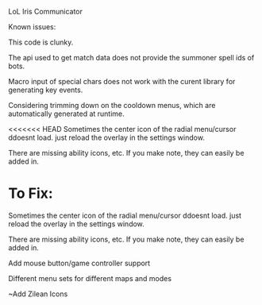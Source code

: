 LoL Iris Communicator

Known issues:

This code is clunky.

The api used to get match data does not provide the summoner spell ids of bots.

Macro input of special chars does not work with the curent library for generating key events.

Considering trimming down on the cooldown menus, which are automatically generated at runtime.

<<<<<<< HEAD
Sometimes the center icon of the radial menu/cursor ddoesnt load. just reload the overlay in the settings window.

There are missing ability icons, etc. If you make note, they can easily be added in.

To Fix:
=======
Sometimes the center icon of the radial menu/cursor ddoesnt load. just reload the overlay in the settings  window.

There are missing ability icons, etc. If you make note, they can easily be added in.

Add mouse button/game controller support

Different menu sets for different maps and modes

~Add Zilean Icons
